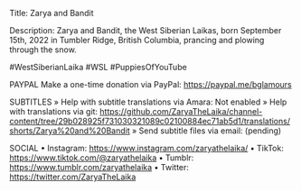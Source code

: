 Title: Zarya and Bandit

Description: Zarya and Bandit, the West Siberian Laikas, born September 15th, 2022 in Tumbler Ridge, British Columbia, prancing and plowing through the snow.

#WestSiberianLaika #WSL #PuppiesOfYouTube

PAYPAL
Make a one-time donation via PayPal: https://paypal.me/bglamours

SUBTITLES
» Help with subtitle translations via Amara: Not enabled
» Help with translations via git: https://github.com/ZaryaTheLaika/channel-content/tree/29b028925f731030321089c02100884ec71ab5d1/translations/shorts/Zarya%20and%20Bandit
» Send subtitle files via email: (pending) 

SOCIAL
• Instagram: https://www.instagram.com/zaryathelaika/
• TikTok: https://www.tiktok.com/@zaryathelaika
• Tumblr: https://www.tumblr.com/zaryathelaika
• Twitter: https://twitter.com/ZaryaTheLaika

<!--- URL: https://youtube.com/shorts/cp-zGqkIkuY -->

